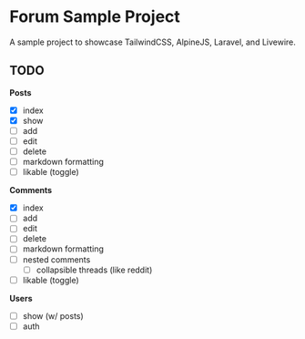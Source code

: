 # Forum Sample Project

A sample project to showcase TailwindCSS, AlpineJS, Laravel, and Livewire.

## TODO

**Posts**
- [x] index
- [x] show
- [ ] add
- [ ] edit
- [ ] delete
- [ ] markdown formatting
- [ ] likable (toggle)

**Comments**
- [x] index
- [ ] add
- [ ] edit
- [ ] delete
- [ ] markdown formatting
- [ ] nested comments
    - [ ] collapsible threads (like reddit)
- [ ] likable (toggle)

**Users**
- [ ] show (w/ posts)
- [ ] auth
